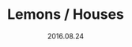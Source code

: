 ---
title: Lemons / Houses
slug: lemons-houses
source: https://photos.smugmug.com/Prints/Prints/i-5SP9mpX/0/0b56cd48/X2/lemons-800-X2.png
alt: Black and white print of densely packed houses, interspersed with mist and lemon blossoms.
date: 2016.08.24
edition: 10
size: 12x19 inches
media: Risograph
type: art, risograph, edition
---